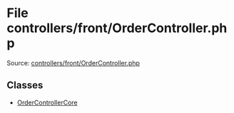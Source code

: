 File controllers/front/OrderController.php
=========
Source: [controllers/front/OrderController.php](https://github.com/PrestaShop/PrestaShop/blob/1.6.1.1/controllers/front/OrderController.php)


Classes
-------

* [OrderControllerCore](class.OrderControllerCore)

